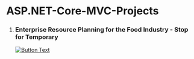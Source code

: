 # ASP.NET-Core-MVC-Projects

1. ### Enterprise Resource Planning for the Food Industry - Stop for Temporary

   [![Button Text](https://img.shields.io/badge/See%20Detail-blue?style=for-the-badge)](https://github.com/r2dev24/ASP.NET-Core-MVC-Projects/tree/main/ERP)
